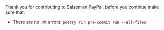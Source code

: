 Thank you for contributing to Salseman PayPal, before you continue make sure that:
- There are no lint errors: `poetry run pre-commit run --all-files`
